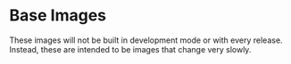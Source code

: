 # Base Images

These images will not be built in development mode or with every
release. Instead, these are intended to be images that change very
slowly.
